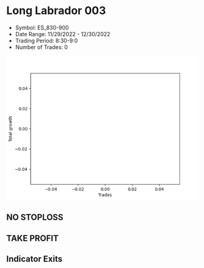 # Long Labrador 003 
- Symbol: ES_830-900
- Date Range: 11/29/2022 - 12/30/2022
- Trading Period: 8:30-9:0
- Number of Trades: 0

![Plot](LongLabrador003ES_830-900.png)
## NO STOPLOSS














## TAKE PROFIT











## Indicator Exits

